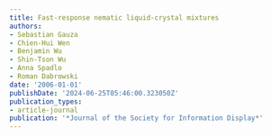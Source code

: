 ```yaml
---
title: Fast-response nematic liquid-crystal mixtures
authors:
- Sebastian Gauza
- Chien-Hui Wen
- Benjamin Wu
- Shin-Tson Wu
- Anna Spadlo
- Roman Dabrowski
date: '2006-01-01'
publishDate: '2024-06-25T05:46:00.323050Z'
publication_types:
- article-journal
publication: '*Journal of the Society for Information Display*'
---
```

